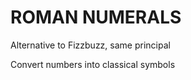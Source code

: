 ROMAN NUMERALS
==============

Alternative to Fizzbuzz, same principal

Convert numbers into classical symbols